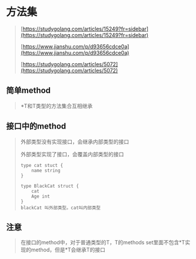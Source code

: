 # 方法集

> [https://studygolang.com/articles/15249?fr=sidebar](https://studygolang.com/articles/15249?fr=sidebar)
>
> [https://www.jianshu.com/p/d93656cdce0a](https://www.jianshu.com/p/d93656cdce0a)
>
> [https://studygolang.com/articles/5072](https://studygolang.com/articles/5072)

## 简单method

> \*T和T类型的方法集合互相继承

## 接口中的method

> 外部类型没有实现接口，会继承内部类型的接口
>
> 外部类型实现了接口，会覆盖内部类型的接口
>
> ```
> type cat stuct {
>     name string
> }
>
> type BlackCat struct {
>     cat
>     Age int
> }
> blackCat 叫外部类型。cat叫内部类型
> ```

## 注意

> 在接口的method中，对于普通类型的T，T的methods set里面不包含\*T实现的method，但是\*T会继承T的接口



